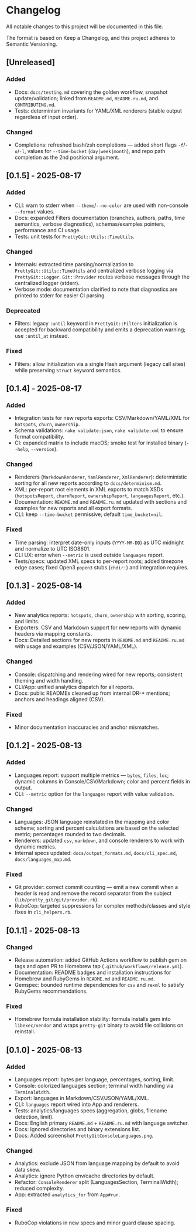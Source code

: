 # Changelog

All notable changes to this project will be documented in this file.

The format is based on Keep a Changelog, and this project adheres to Semantic Versioning.

## [Unreleased]
### Added
- Docs: `docs/testing.md` covering the golden workflow, snapshot update/validation; linked from `README.md`, `README.ru.md`, and `CONTRIBUTING.md`.
- Tests: determinism invariants for YAML/XML renderers (stable output regardless of input order).

### Changed
- Completions: refreshed bash/zsh completions — added short flags `-f`/`-o`/`-l`, values for `--time-bucket` (`day|week|month`), and repo path completion as the 2nd positional argument.

## [0.1.5] - 2025-08-17
### Added
- CLI: warn to stderr when `--theme`/`--no-color` are used with non-console `--format` values.
- Docs: expanded Filters documentation (branches, authors, paths, time semantics, verbose diagnostics), schemas/examples pointers, performance and CI usage.
- Tests: unit tests for `PrettyGit::Utils::TimeUtils`.

### Changed
- Internals: extracted time parsing/normalization to `PrettyGit::Utils::TimeUtils` and centralized verbose logging via `PrettyGit::Logger`. `Git::Provider` routes verbose messages through the centralized logger (stderr).
- Verbose mode: documentation clarified to note that diagnostics are printed to stderr for easier CI parsing.

### Deprecated
- Filters: legacy `:until` keyword in `PrettyGit::Filters` initialization is accepted for backward compatibility and emits a deprecation warning; use `:until_at` instead.

### Fixed
- Filters: allow initialization via a single Hash argument (legacy call sites) while preserving `Struct` keyword semantics.

## [0.1.4] - 2025-08-17
### Added
- Integration tests for new reports exports: CSV/Markdown/YAML/XML for `hotspots`, `churn`, `ownership`.
- Schema validations: `rake validate:json`, `rake validate:xml` to ensure format compatibility.
- CI: expanded matrix to include macOS; smoke test for installed binary (`--help`, `--version`).

### Changed
- Renderers (`MarkdownRenderer`, `YamlRenderer`, `XmlRenderer`): deterministic sorting for all new reports according to `docs/determinism.md`.
- XML: per-report root elements in XML exports to match XSDs (`hotspotsReport`, `churnReport`, `ownershipReport`, `languagesReport`, etc.).
- Documentation: `README.md` and `README.ru.md` updated with sections and examples for new reports and all export formats.
- CLI: keep `--time-bucket` permissive; default `time_bucket=nil`.

### Fixed
- Time parsing: interpret date-only inputs (`YYYY-MM-DD`) as UTC midnight and normalize to UTC ISO8601.
- CLI UX: error when `--metric` is used outside `languages` report.
- Tests/specs: updated XML specs to per-report roots; added timezone edge cases; fixed Open3 `popen3` stubs (`chdir:`) and integration requires.


## [0.1.3] - 2025-08-14
### Added
- New analytics reports: `hotspots`, `churn`, `ownership` with sorting, scoring, and limits.
- Exporters: CSV and Markdown support for new reports with dynamic headers via mapping constants.
- Docs: Detailed sections for new reports in `README.md` and `README.ru.md` with usage and examples (CSV/JSON/YAML/XML).

### Changed
- Console: dispatching and rendering wired for new reports; consistent theming and width handling.
- CLI/App: unified analytics dispatch for all reports.
- Docs: public READMEs cleaned up from internal DR-* mentions; anchors and headings aligned (CSV).

### Fixed
- Minor documentation inaccuracies and anchor mismatches.


## [0.1.2] - 2025-08-13
### Added
- Languages report: support multiple metrics — `bytes`, `files`, `loc`; dynamic columns in Console/CSV/Markdown; color and percent fields in output.
- CLI: `--metric` option for the `languages` report with value validation.

### Changed
- Languages: JSON language reinstated in the mapping and color scheme; sorting and percent calculations are based on the selected metric; percentages rounded to two decimals.
- Renderers: updated `csv`, `markdown`, and console renderers to work with dynamic metrics.
- Internal specs updated: `docs/output_formats.md`, `docs/cli_spec.md`, `docs/languages_map.md`.

### Fixed
- Git provider: correct commit counting — emit a new commit when a header is read and remove the record separator from the subject (`lib/pretty_git/git/provider.rb`).
- RuboCop: targeted suppressions for complex methods/classes and style fixes in `cli_helpers.rb`.

## [0.1.1] - 2025-08-13
### Changed
- Release automation: added GitHub Actions workflow to publish gem on tags and open PR to Homebrew tap (`.github/workflows/release.yml`).
- Documentation: README badges and installation instructions for Homebrew and RubyGems in `README.md` and `README.ru.md`.
- Gemspec: bounded runtime dependencies for `csv` and `rexml` to satisfy RubyGems recommendations.

### Fixed
- Homebrew formula installation stability: formula installs gem into `libexec/vendor` and wraps `pretty-git` binary to avoid file collisions on reinstall.

## [0.1.0] - 2025-08-13
### Added
- Languages report: bytes per language, percentages, sorting, limit.
- Console: colorized languages section; terminal width handling via `TerminalWidth`.
- Export: languages in Markdown/CSV/JSON/YAML/XML.
- CLI: `languages` report wired into App and renderers.
- Tests: analytics/languages specs (aggregation, globs, filename detection, limit).
- Docs: English primary `README.md` + `README.ru.md` with language switcher.
- Docs: Ignored directories and binary extensions list.
- Docs: Added screenshot `PrettyGitConsoleLanguages.png`.

### Changed
- Analytics: exclude JSON from language mapping by default to avoid data skew.
- Analytics: ignore Python env/cache directories by default.
- Refactor: `ConsoleRenderer` split (LanguagesSection, TerminalWidth); reduced complexity.
- App: extracted `analytics_for` from `App#run`.

### Fixed
- RuboCop violations in new specs and minor guard clause spacing.
